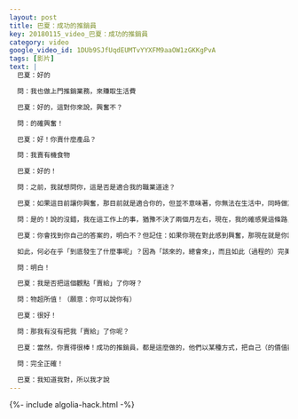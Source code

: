 ```yaml
---
layout: post
title: 巴夏：成功的推銷員
key: 20180115_video_巴夏：成功的推銷員
category: video
google_video_id: 1DUb9SJfUqdEUMTvYYXFM9aaOW1zGKKgPvA
tags: [影片]
text: |
  巴夏：好的

  問：我也做上門推銷業務，來賺取生活費

  巴夏：好的，這對你來說，興奮不？

  問：的確興奮！

  巴夏：好！你賣什麼產品？

  問：我賣有機食物

  巴夏：好的！

  問：之前，我就想問你，這是否是適合我的職業道途？

  巴夏：如果這目前讓你興奮，那目前就是適合你的，但並不意味著，你無法在生活中，同時做其他你興奮的事，是吧？

  問：是的！說的沒錯，我在這工作上的事，猶豫不決了兩個月左右，現在，我的確感覺這條路，是對的，但其他人的看法，也讓我徘徊，畢竟，沒有哪個人賣有機食物賣得很成功的

  巴夏：你會找到你自己的答案的，明白不？但記住：如果你現在對此感到興奮，那現在就是你該選的路，如果明天你感覺變了，那路就變了，如果沒變，那就繼續走下去，你會找到你的答案的，在你找到你的答案的時候。如果現在讓你興奮，那就與它一起，就待在這一刻，看看發生什麼情況，你不需要知道，將來會發生什麼事，你需要做的，僅僅是清楚地知道：只要你每時每刻，都活在你偏好（首選）的狀態下，那麼發生的任何事，都是必須發生的，且來得恰到好處！

  如此，何必在乎「到底發生了什麼事呢」？因為「該來的，總會來」，而且如此（過程的）完美，明白嗎？

  問：明白！

  巴夏：我是否把這個觀點「賣給」了你呀？

  問：物超所值！（願意：你可以說你有）

  巴夏：很好！

  問：那我有沒有把我「賣給」了你呢？

  巴夏：當然，你賣得很棒！成功的推銷員，都是這麼做的，他們以某種方式，把自己（的價值觀）給賣（傳播）出去了

  問：完全正確！

  巴夏：我知道我對，所以我才說
---
```


{%- include algolia-hack.html -%}
